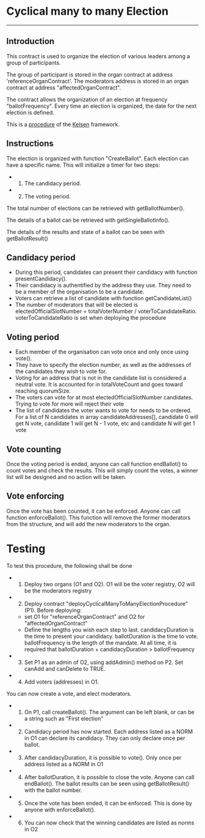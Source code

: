 # Cyclical many to many Election
---
## Introduction
This contract is used to organize the election of various leaders among a group of participants.

The group of participant is stored in the organ contract at address 'referenceOrganContract'. The moderators address is stored in an organ contract at address "affectedOrganContract".

The contract allows the organization of an election at frequency "ballotFrequency". Every time an election is organized, the date for the next election is defined.

This is a [procedure](02_00_standardProcedure.md) of the [Kelsen](00_Kelsen.md) framework.

## Instructions
The election is organized with function "CreateBallot". Each election can have a specific name. This will initialize a timer for two steps:
  * 1. The candidacy period. 
  * 2. The voting period. 

The total number of elections can be retrieved with getBallotNumber().

The details of a ballot can be retrieved with getSingleBallotInfo().

The details of the results and state of a ballot can be seen with getBallotResult()


## Candidacy period
* During this period, candidates can present their candidacy with function presentCandidacy(). 
* Their candidacy is authentified by the address they use. They need to be a member of the organisation to be a candidate.
* Voters can retrieve a list of candidate with function getCandidateList()
* The number of moderators that will be elected is electedOfficialSlotNumber =  totalVoterNumber / voterToCandidateRatio. voterToCandidateRatio is set when deploying the procedure

## Voting period
* Each member of the organisation can vote once and only once using vote(). 
* They have to specify the election number, as well as the addresses of the candidates they wish to vote for. 
* Voting for an address that is not in the candidate list is considered a neutral vote. It is accounted for in totalVoteCount and goes toward reaching quorumSize.
* The voters can vote for at most electedOfficialSlotNumber candidates. Trying to vote for more will reject their vote
* The list of candidates the voter wants to vote for needs to be ordered. For a list of N candidates in array candidateAddresses[], candidate 0 will get N vote, candidate 1 will get N - 1 vote, etc and candidate N will get 1 vote

## Vote counting
Once the voting period is ended, anyone can call function endBallot() to count votes and check the results. This will simply count the votes, a winner list will be designed and no action will be taken.

## Vote enforcing
Once the vote has been counted, it can be enforced. Anyone can call function enforceBallot(). This function will remove the former moderators from the structure, and will add the new moderators to the organ.

# Testing
To test this procedure, the following shall be done
* 1. Deploy two organs (O1 and O2). O1 will be the voter registry, O2 will be the moderators registry
* 2. Deploy contract "deployCyclicalManyToManyElectionProcedure" (P1). Before deploying: 
  * set O1 for "referenceOrganContract" and O2 for "affectedOrganContract"
  * Define the lengths you wish each step to last. candidacyDuration is the time to present your candidacy. ballotDuration is the time to vote. ballotFrequency is the length of the mandate. At all time, it is required that ballotDuration + candidacyDuration > ballotFrequency
* 3. Set P1 as an admin of O2, using addAdmin() method on P2. Set canAdd and canDelete to TRUE.
* 4. Add voters (addresses) in O1. 

You can now create a vote, and elect moderators.

* 1. On P1, call createBallot(). The argument can be left blank, or can be a string such as "First election"
* 2. Candidacy period has now started. Each address listed as a NORM in O1 can declare its candidacy. They can only declare once per ballot. 
* 3. After candidacyDuration, it is possible to vote(). Only once per address listed as a NORM in O1
* 4. After ballotDuration, it is possible to close the vote. Anyone can call endBallot(). The ballot results can be seen using getBallotResult() with the ballot number.
* 5. Once the vote has been ended, it can be enforced. This is done by anyone with enforceBallot(). 
* 6. You can now check that the winning candidates are listed as norms in O2






